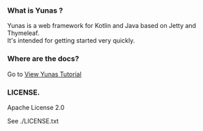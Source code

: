 ### What is Yunas ?

Yunas is a web framework for Kotlin and Java based on Jetty and Thymeleaf.    
It's intended for getting started very quickly.

### Where are the docs?

Go to [View Yunas Tutorial](http://yunaskotlin.org)

### LICENSE.
Apache License 2.0  

See ./LICENSE.txt